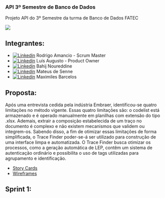 ### API 3º Semestre de Banco de Dados
Projeto API do 3º Semestre da turma de Banco de Dados FATEC

![](https://user-images.githubusercontent.com/18652465/111547833-88631a00-8758-11eb-863c-ccf1e6e93f39.png)

## Integrantes:

- [![Linkedin](https://img.shields.io/badge/LinkedIn-blue?style=for-the-badge&logo=Linkedin)](https://www.linkedin.com/in/rodrigo-am%C3%A2ncio-do-prado-ten%C3%B3rio-a56641174) Rodrigo Amancio - Scrum Master
- [![Linkedin](https://img.shields.io/badge/LinkedIn-blue?style=for-the-badge&logo=Linkedin)](https://www.linkedin.com/in/luisaugustosb) Luís Augusto - Product Owner
- [![Linkedin](https://img.shields.io/badge/LinkedIn-blue?style=for-the-badge&logo=Linkedin)](https://www.linkedin.com/in/bahij-noureddine-941b681b7/) Bahij Noureddine
- [![Linkedin](https://img.shields.io/badge/LinkedIn-blue?style=for-the-badge&logo=Linkedin)](https://www.linkedin.com/in/mateus-senne-172905149) Mateus de Senne
- [![Linkedin](https://img.shields.io/badge/LinkedIn-blue?style=for-the-badge&logo=Linkedin)](https://www.linkedin.com/in/maxx-barcelos-aaa106b2) Maximiles Barcelos
 
 ## Proposta:
 Após uma entrevista cedida pela indústria Embraer, identificou-se quatro limitações no método vigente. Essas quatro limitações são: o codelist está armazenado e é operado manualmente em planilhas com extensão do tipo .xlsx. Ademais, extrair a composição estabelecida de um traço no documento é complexo e não existem mecanismos que validem ou integrem-os. 
Sabendo disso, a fim de otimizar essas limitações de forma simplificada, o Trace Finder poder-se-á ser utilizado para construção de uma interface limpa e automatizada. O Trace Finder busca otimizar os processos, como a geração automática de LEP, contêm um sistema de autenticação ordinário e possibilita o uso de tags utilizadas para agrupamento e identificação.

 
 
 
 - [Story Cards](https://github.com/MaXximiles/API-3SEM/tree/main/User%20Story%20Cards)
 - [Wireframes](https://github.com/MaXximiles/API-3SEM/tree/main/Wireframes)
 
## Sprint 1:

